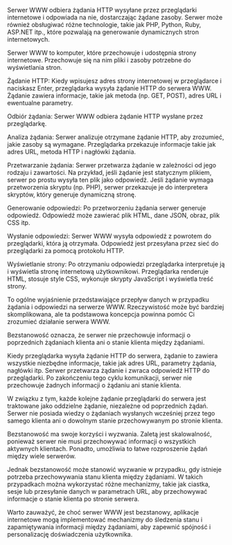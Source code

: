 

Serwer WWW odbiera żądania HTTP wysyłane przez przeglądarki internetowe i odpowiada na nie, dostarczając żądane zasoby. 
Serwer może również obsługiwać różne technologie, takie jak PHP, Python, Ruby, ASP.NET itp., które pozwalają na generowanie dynamicznych stron internetowych.

Serwer WWW to komputer, które przechowuje i udostępnia strony internetowe. 
Przechowuje się na nim pliki i zasoby potrzebne do wyświetlania stron.




Żądanie HTTP: 
Kiedy wpisujesz adres strony internetowej w przeglądarce i naciskasz Enter, przeglądarka wysyła żądanie HTTP do serwera WWW.
Żądanie zawiera informacje, takie jak metoda (np. GET, POST), adres URL i ewentualne parametry.

Odbiór żądania: 
Serwer WWW odbiera żądanie HTTP wysłane przez przeglądarkę. 

Analiza żądania:
Serwer analizuje otrzymane żądanie HTTP, aby zrozumieć, jakie zasoby są wymagane. 
Przeglądarka przekazuje informacje takie jak adres URL, metoda HTTP i nagłówki żądania.

Przetwarzanie żądania:
Serwer przetwarza żądanie w zależności od jego rodzaju i zawartości.
Na przykład, jeśli żądanie jest statycznym plikiem, serwer po prostu wysyła ten plik jako odpowiedź. 
Jeśli żądanie wymaga przetworzenia skryptu (np. PHP), serwer przekazuje je do interpretera skryptów, który generuje dynamiczną stronę.

Generowanie odpowiedzi:
Po przetworzeniu żądania serwer generuje odpowiedź. 
Odpowiedź może zawierać plik HTML, dane JSON, obraz, plik CSS itp.

Wysłanie odpowiedzi:
Serwer WWW wysyła odpowiedź z powrotem do przeglądarki, która ją otrzymała. 
Odpowiedź jest przesyłana przez sieć do przeglądarki za pomocą protokołu HTTP.

Wyświetlanie strony:
Po otrzymaniu odpowiedzi przeglądarka interpretuje ją i wyświetla stronę internetową użytkownikowi. 
Przeglądarka renderuje HTML, stosuje style CSS, wykonuje skrypty JavaScript i wyświetla treść strony.

To ogólne wyjaśnienie przedstawiające przepływ danych w przypadku żądania i odpowiedzi na serwerze WWW. 
Rzeczywistość może być bardziej skomplikowana, ale ta podstawowa koncepcja powinna pomóc Ci zrozumieć działanie serwera WWW.




Bezstanowość oznacza, że serwer nie przechowuje informacji o poprzednich żądaniach klienta ani o stanie klienta między żądaniami.

Kiedy przeglądarka wysyła żądanie HTTP do serwera, żądanie to zawiera wszystkie niezbędne informacje, takie jak adres URL, 
parametry żądania, nagłówki itp. Serwer przetwarza żądanie i zwraca odpowiedź HTTP do przeglądarki. Po zakończeniu tego cyklu komunikacji, 
serwer nie przechowuje żadnych informacji o żądaniu ani stanie klienta.

W związku z tym, każde kolejne żądanie przeglądarki do serwera jest traktowane jako oddzielne żądanie, niezależne od poprzednich żądań. 
Serwer nie posiada wiedzy o żądaniach wysłanych wcześniej przez tego samego klienta ani o dowolnym stanie przechowywanym po stronie klienta.

Bezstanowość ma swoje korzyści i wyzwania. Zaletą jest skalowalność, ponieważ serwer nie musi przechowywać informacji o wszystkich aktywnych klientach. 
Ponadto, umożliwia to łatwe rozproszenie żądań między wiele serwerów.

Jednak bezstanowość może stanowić wyzwanie w przypadku, gdy istnieje potrzeba przechowywania stanu klienta między żądaniami. 
W takich przypadkach można wykorzystać różne mechanizmy, takie jak ciastka, sesje lub przesyłanie danych w parametrach URL, 
aby przechowywać informacje o stanie klienta po stronie serwera.

Warto zauważyć, że choć serwer WWW jest bezstanowy, aplikacje internetowe mogą implementować mechanizmy 
do śledzenia stanu i zapamiętywania informacji między żądaniami, aby zapewnić spójność i personalizację doświadczenia użytkownika.